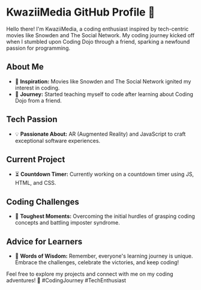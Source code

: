 # KwaziiMedia GitHub Profile 👋

Hello there! I'm KwaziiMedia, a coding enthusiast inspired by tech-centric movies like Snowden and The Social Network. My coding journey kicked off when I stumbled upon Coding Dojo through a friend, sparking a newfound passion for programming.

## About Me
- 🎥 **Inspiration:** Movies like Snowden and The Social Network ignited my interest in coding.
- 🚀 **Journey:** Started teaching myself to code after learning about Coding Dojo from a friend.

## Tech Passion
- 💡 **Passionate About:** AR (Augmented Reality) and JavaScript to craft exceptional software experiences.

## Current Project
- ⏳ **Countdown Timer:** Currently working on a countdown timer using JS, HTML, and CSS.

## Coding Challenges
- 🧠 **Toughest Moments:** Overcoming the initial hurdles of grasping coding concepts and battling imposter syndrome.

## Advice for Learners
- 🌈 **Words of Wisdom:** Remember, everyone's learning journey is unique. Embrace the challenges, celebrate the victories, and keep coding!

Feel free to explore my projects and connect with me on my coding adventures! 🚀 #CodingJourney #TechEnthusiast
